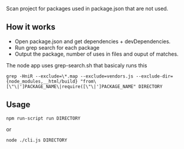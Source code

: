 Scan project for packages used in package.json that are not used.

## How it works
 - Open package.json and get dependencies + devDependencies.
 - Run grep search for each package
 - Output the package, number of uses in files and ouput of matches.

The node app uses grep-search.sh that basicaly runs this

```
grep -HniR --exclude=\*.map --exclude=vendors.js --exclude-dir={node_modules,__html/build} "from\ [\"\|']PACKAGE_NAME\|require([\"\|']PACKAGE_NAME" DIRECTORY
```

## Usage

```
npm run-script run DIRECTORY 
```
or 
```
node ./cli.js DIRECTORY
```